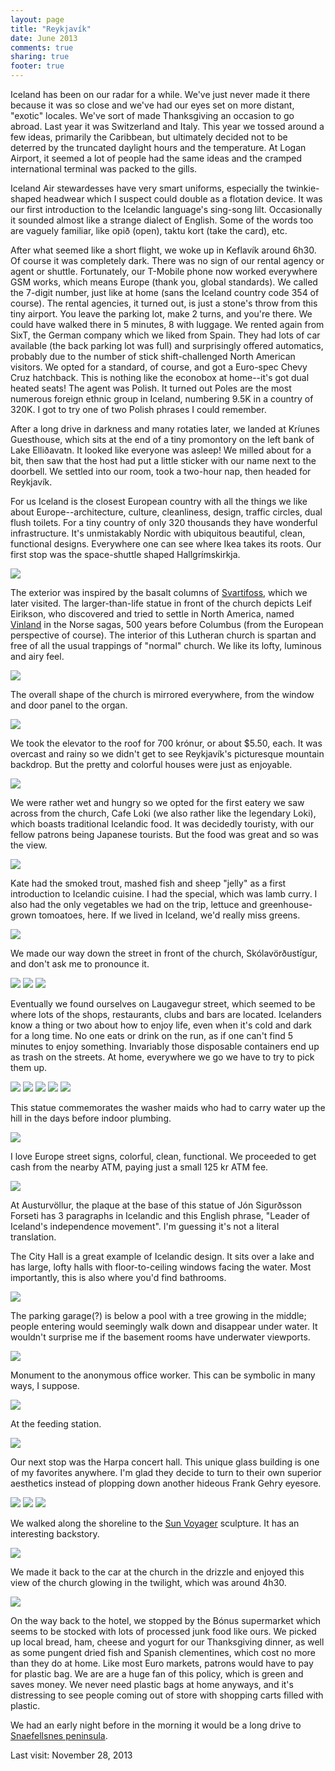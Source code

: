 ```yaml
---
layout: page
title: "Reykjavík‎"
date: June 2013
comments: true
sharing: true
footer: true
---
```

Iceland has been on our radar for a while.  We've just never made it there because it was so close and we've had our eyes set on more distant, "exotic" locales.  We've sort of made Thanksgiving an occasion to go abroad.  Last year it was Switzerland and Italy.  This year we tossed around a few ideas, primarily the Caribbean, but ultimately decided not to be deterred by the truncated daylight hours and the temperature.  At Logan Airport, it seemed a lot of people had the same ideas and the cramped international terminal was packed to the gills.

Iceland Air stewardesses have very smart uniforms, especially the twinkie-shaped headwear which I suspect could double as a flotation device.  It was our first introduction to the Icelandic language's sing-song lilt.  Occasionally it sounded almost like a strange dialect of English.  Some of the words too are vaguely familiar, like opið (open), taktu kort (take the card), etc.

After what seemed like a short flight, we woke up in Keflavík around 6h30.  Of course it was completely dark. There was no sign of our rental agency or agent or shuttle.  Fortunately, our T-Mobile phone now worked everywhere GSM works, which means Europe (thank you, global standards).  We called the 7-digit number, just like at home (sans the Iceland country code 354 of course). The rental agencies, it turned out, is just a stone's throw from this tiny airport.  You leave the parking lot, make 2 turns, and you're there.  We could have walked there in 5 minutes, 8 with luggage.  We rented again from SixT, the German company which we liked from Spain. They had lots of car available (the back parking lot was full) and surprisingly offered automatics, probably due to the number of stick shift-challenged North American visitors. We opted for a standard, of course, and got a Euro-spec Chevy Cruz hatchback.  This is nothing like the econobox at home--it's got dual heated seats!  The agent was Polish. It turned out Poles are the most numerous foreign ethnic group in Iceland, numbering 9.5K in a country of 320K.  I got to try one of two Polish phrases I could remember.

After a long drive in darkness and many rotaties later, we landed at Kríunes Guesthouse, which sits at the end of a tiny  promontory on the left bank of Lake Elliðavatn. It looked like everyone was asleep! We milled about for a bit, then saw that the host had put a little sticker with our name next to the doorbell.  We settled into our room, took a two-hour nap, then headed for Reykjavík‎.

For us Iceland is the closest European country with all the things we like about Europe--architecture, culture, cleanliness, design, traffic circles, dual flush toilets. For a tiny country of only 320 thousands they have wonderful infrastructure. It's unmistakably Nordic with ubiquitous beautiful, clean, functional designs. Everywhere one can see where Ikea takes its roots.
Our first stop was the space-shuttle shaped Hallgrímskirkja.

![](http://yentran.isamonkey.org/gallery/iceland/dsc_6542.jpg)

The exterior was inspired by the basalt columns of [Svartifoss](../vatnajokull-national-park), which we later visited.  The larger-than-life statue in front of the church depicts Leif Eirikson, who discovered and tried to settle in North America, named [Vinland](http://en.wikipedia.org/wiki/Vinland) in the Norse sagas, 500 years before Columbus (from the European perspective of course). The interior of this Lutheran church is spartan and free of all the usual trappings of "normal" church.  We like its lofty, luminous and airy feel.

![](http://yentran.isamonkey.org/gallery/iceland/dsc_6499.jpg)

The overall shape of the church is mirrored everywhere, from the window and door panel to the organ.

![](http://yentran.isamonkey.org/gallery/iceland/dsc_6535.jpg)

We took the elevator to the roof for 700 krónur, or about $5.50, each. It was overcast and rainy so we didn't get to see Reykjavík‎'s picturesque mountain backdrop.  But the pretty and colorful houses were just as enjoyable.

![](http://yentran.isamonkey.org/gallery/iceland/dsc_6521.jpg)

We were rather wet and hungry so we opted for the first eatery we saw across from the church, Cafe Loki (we also rather like the legendary Loki), which boasts traditional Icelandic food.  It was decidedly touristy, with our fellow patrons being Japanese tourists. But the food was great and so was the view.

![](http://yentran.isamonkey.org/gallery/iceland/dsc_6540.jpg)

Kate had the smoked trout, mashed fish and sheep "jelly" as a first introduction to Icelandic cuisine.  I had the special, which was lamb curry. I also had the only vegetables we had on the trip, lettuce and greenhouse-grown tomoatoes, here.  If we lived in Iceland, we'd really miss greens.

![](http://yentran.isamonkey.org/gallery/iceland/dsc_6559.jpg)

We made our way down the street in front of the church, Skólavörðustígur, and don't ask me to pronounce it.

![](http://yentran.isamonkey.org/gallery/iceland/dsc_6578.jpg)
![](http://yentran.isamonkey.org/gallery/iceland/dsc_6581.jpg)
![](http://yentran.isamonkey.org/gallery/iceland/dsc_6584.jpg)

Eventually we found ourselves on Laugavegur street, which seemed to be where lots of the shops, restaurants, clubs and bars are located.  Icelanders know a thing or two about how to enjoy life, even when it's cold and dark for a long time. No one eats or drink on the run, as if one can't find 5 minutes to enjoy something. Invariably those disposable containers end up as trash on the streets. At home, everywhere we go we have to try to pick them up.

![](http://yentran.isamonkey.org/gallery/iceland/dsc_6590.jpg)
![](http://yentran.isamonkey.org/gallery/iceland/dsc_6596.jpg)
![](http://yentran.isamonkey.org/gallery/iceland/dsc_6601.jpg)
![](http://yentran.isamonkey.org/gallery/iceland/dsc_6605.jpg)
![](http://yentran.isamonkey.org/gallery/iceland/dsc_66617.jpg)

This statue commemorates the washer maids who had to carry water up the hill in the days before indoor plumbing.

![](http://yentran.isamonkey.org/gallery/iceland/dsc_6623.jpg)

I love Europe street signs, colorful, clean, functional. We proceeded to get cash from the nearby ATM, paying just a small 125 kr ATM fee.

![](http://yentran.isamonkey.org/gallery/iceland/dsc_6625.jpg)

At Austurvöllur, the plaque at the base of this statue of Jón Sigurðsson Forseti has 3 paragraphs in Icelandic and this English phrase, "Leader of Iceland's independence movement".  I'm guessing it's not a literal translation.

The City Hall is a great example of Icelandic design.  It sits over a lake and has large, lofty halls with floor-to-ceiling windows facing the water.  Most importantly, this is also where you'd find bathrooms.

![](http://yentran.isamonkey.org/gallery/iceland/dsc_6657.jpg)

The parking garage(?) is below a pool with a tree growing in the middle; people entering would seemingly walk down and disappear under water.  It wouldn't surprise me if the basement rooms have underwater viewports.

![](http://yentran.isamonkey.org/gallery/iceland/dsc_6634.jpg)

Monument to the anonymous office worker.  This can be symbolic in many ways, I suppose.

![](http://yentran.isamonkey.org/gallery/iceland/dsc_6656.jpg)

At the feeding station.

![](http://yentran.isamonkey.org/gallery/iceland/dsc_6675.jpg)

Our next stop was the Harpa concert hall. This unique glass building is one of my favorites anywhere.  I'm glad they decide to turn to their own superior aesthetics instead of plopping down another hideous Frank Gehry eyesore.

![](http://yentran.isamonkey.org/gallery/iceland/dsc_6715.jpg)
![](http://yentran.isamonkey.org/gallery/iceland/dsc_6617.jpg)
![](http://yentran.isamonkey.org/gallery/iceland/dsc_6730.jpg)

We walked along the shoreline to the [Sun Voyager](http://en.wikipedia.org/wiki/The_Sun_Voyager) sculpture. It has an interesting backstory.

![](http://yentran.isamonkey.org/gallery/iceland/dsc_6747.jpg)

We made it back to the car at the church in the drizzle and enjoyed this view of the church glowing in the twilight, which was around 4h30.

![](http://yentran.isamonkey.org/gallery/iceland/dsc_6760.jpg)

On the way back to the hotel, we stopped by the Bónus supermarket which seems to be stocked with lots of processed junk food like ours. We picked up local bread, ham, cheese and yogurt for our Thanksgiving dinner, as well as some pungent dried fish and Spanish clementines, which cost no more than they do at home. Like most Euro markets, patrons would have to pay for plastic bag.  We are are a huge fan of this policy, which is green and saves money. We never need plastic bags at home anyways, and it's distressing to see people coming out of store with shopping carts filled with plastic.

We had an early night before in the morning it would be a long drive to [Snaefellsnes peninsula](../snaefellsnes-peninsula).

Last visit: November 28, 2013